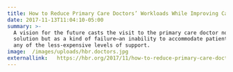 ```yaml
---
title: How to Reduce Primary Care Doctors’ Workloads While Improving Care
date: 2017-11-13T11:04:10-05:00
summary: >-
  A vision for the future casts the visit to the primary care doctor not as the
  solution but as a kind of failure—an inability to accommodate patient needs by
  any of the less-expensive levels of support.
image:  /images/uploads/hbr.doctors.jpg
externallink:   https://hbr.org/2017/11/how-to-reduce-primary-care-doctors-workloads-while-improving-care
---
```


